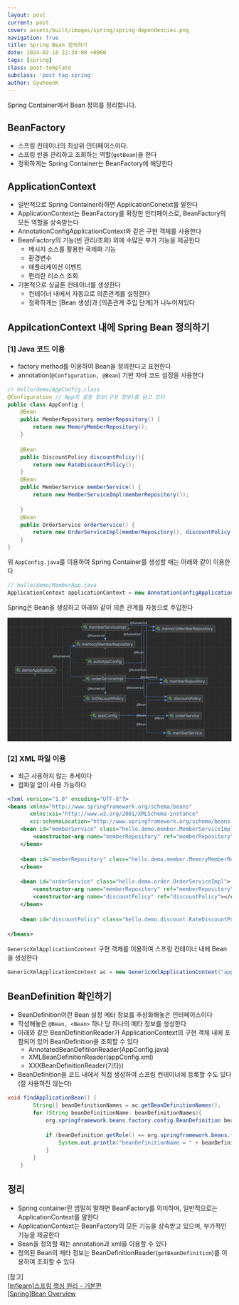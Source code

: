 ```yaml
---
layout: post
current: post
cover: assets/built/images/spring/spring-dependencies.png
navigation: True
title: Spring Bean 정의하기
date: 2024-02-18 22:30:00 +0900
tags: [spring]
class: post-template
subclass: 'post tag-spring'
author: GyuhoonK
---
```


Spring Container에서 Bean 정의를 정리합니다.

## BeanFactory
- 스프링 컨테이너의 최상위 인터페이스이다.
- 스프링 빈을 관리하고 조회하는 역할(`getBean`)을 한다
- 정확하게는 Spring Container는 BeanFactory에 해당한다

## ApplicationContext 
- 일반적으로 Spring Container라하면 ApplicationConetxt를 말한다
- ApplicationContext는 BeanFactory를 확장한 인터페이스로, BeanFactory의 모든 역할을 상속받는다
- AnnotationConfigApplicationContext와 같은 구현 객체를 사용한다
- BeanFactory의 기능(빈 관리/조회) 외에 수많은 부가 기능을 제공한다
  - 메시지 소스를 활용한 국제화 기능
  - 환경변수
  - 애플리케이션 이벤트
  - 편리한 리소스 조회
- 기본적으로 싱글톤 컨테이너를 생성한다
  - 컨테이너 내에서 자동으로 의존관계를 설정한다
  - 정확하게는 [Bean 생성]과 [의존관계 주입 단계]가 나누어져있다

## AppilcationContext 내에 Spring Bean 정의하기

### [1] Java 코드 이용
- factory method를 이용하여 Bean을 정의한다고 표현한다
- annotation(`@Configuration, @Bean`) 기반 자바 코드 설정을 사용한다

```java
// hello/demo/AppConfig.class
@Configuration // App의 설정 정보(구성 정보)를 담고 있다
public class AppConfig {
    @Bean
    public MemberRepository memberRepository() {
        return new MemoryMemberRepository();
    }

    @Bean
    public DiscountPolicy discountPolicy(){
        return new RateDiscountPolicy();
    }
    @Bean
    public MemberService memberService() {
        return new MemberServiceImpl(memberRepository());

    }
    @Bean
    public OrderService orderService() {
        return new OrderServiceImpl(memberRepository(), discountPolicy());
    }
}
```

위 `AppConfig.java`를 이용하여 Spring Container를 생성할 때는 아래와 같이 이용한다

```java
// hello/demo/MemberApp.java
ApplicationContext applicationContext = new AnnotationConfigApplicationContext(AppConfig.class);
```

Spring은 Bean을 생성하고 아래와 같이 의존 관계를 자동으로 주입한다

![typo1](../../assets/built/images/spring/spring-dependencies.png)

### [2] XML 파일 이용

- 최근 사용하지 않는 추세이다
- 컴파일 없이 사용 가능하다 

```xml
<?xml version="1.0" encoding="UTF-8"?>
<beans xmlns="http://www.springframework.org/schema/beans"
       xmlns:xsi="http://www.w3.org/2001/XMLSchema-instance"
       xsi:schemaLocation="http://www.springframework.org/schema/beans http://www.springframework.org/schema/beans/spring-beans.xsd">
    <bean id="memberService" class="hello.demo.member.MemberServiceImpl" >
        <constructor-arg name="memberRepository" ref="memberRepository"></constructor-arg>
    </bean>

    <bean id="memberRepository" class="hello.demo.member.MemoryMemberRepository">
    </bean>

    <bean id="orderService" class="hello.demo.order.OrderServiceImpl">
        <constructor-arg name="memberRepository" ref="memberRepository"></constructor-arg>
        <constructor-arg name="discountPolicy" ref="discountPolicy"></constructor-arg>
    </bean>

    <bean id="discountPolicy" class="hello.demo.discount.RateDiscountPolicy"></bean>

</beans>
```

`GenericXmlApplicationContext` 구현 객체를 이용하여 스프링 컨테이너 내에 Bean을 생성한다

```java
GenericXmlApplicationContext ac = new GenericXmlApplicationContext("appConfig.xml");
```

## BeanDefinition 확인하기
- BeanDefinition이란 Bean 설정 메타 정보를 추상화해놓은 인터페이스이다
- 작성해놓은 `@Bean, <Bean>` 하나 당 하나의 메타 정보를 생성한다
- 아래와 같은 BeanDefinitionReader가 ApplicationContext의 구현 객체 내에 포함되어 있어 BeanDefinition을 조회할 수 있다
  - AnnotatedBeanDefitiionReader(AppConfig.java)
  - XMLBeanDefinitionReader(appConfig.xml)
  - XXXBeanDefinitionReader(기타))
- BeanDefinition을 코드 내에서 직접 생성하여 스프링 컨테이너에 등록할 수도 있다 (잘 사용하진 않는다)

```java
void findApplicationBean() {
        String[] beanDefinitionNames = ac.getBeanDefinitionNames();
        for (String beanDefinitionName: beanDefinitionNames){
            org.springframework.beans.factory.config.BeanDefinition beanDefinition = ac.getBeanDefinition(beanDefinitionName); // BeanDefinitionReader를 사용함

            if (beanDefinition.getRole() == org.springframework.beans.factory.config.BeanDefinition.ROLE_APPLICATION) {
                System.out.println("beanDefinitionName = " + beanDefinitionName + "beanDefinition = " + beanDefinition);
            }
        }
    }
```

## 정리
- Spring container란 엄밀히 말하면 BeanFactory를 의미하며, 일반적으로는 ApplicationContext를 말한다
- ApplicationContext는 BeanFactory의 모든 기능을 상속받고 있으며, 부가적인 기능을 제공한다
- Bean을 정의할 때는 annotation과 xml을 이용할 수 있다
- 정의된 Bean의 메타 정보는 BeanDefinitionReader(`getBeanDefinition`)를 이용하여 조회할 수 있다


  
[참고]  
[[inflearn]스프링 핵심 원리 - 기본편](https://www.inflearn.com/course/%EC%8A%A4%ED%94%84%EB%A7%81-%ED%95%B5%EC%8B%AC-%EC%9B%90%EB%A6%AC-%EA%B8%B0%EB%B3%B8%ED%8E%B8/dashboard)  
[[Spring]Bean Overview
](https://docs.spring.io/spring-framework/reference/core/beans/definition.html)